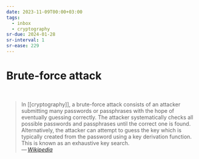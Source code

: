 ```yaml
---
date: 2023-11-09T00:00+03:00
tags:
  - inbox
  - cryptography
sr-due: 2024-01-28
sr-interval: 1
sr-ease: 229
---
```


# Brute-force attack
&#10;<br>
> In [[cryptography]], a brute-force attack consists of an attacker
> submitting many passwords or passphrases with the hope of eventually guessing
> correctly. The attacker systematically checks all possible passwords and
> passphrases until the correct one is found. Alternatively, the attacker can
> attempt to guess the key which is typically created from the password using a
> key derivation function. This is known as an exhaustive key search.\
> — <cite>[Wikipedia](https://en.wikipedia.org/wiki/Brute-force_attack)</cite>
